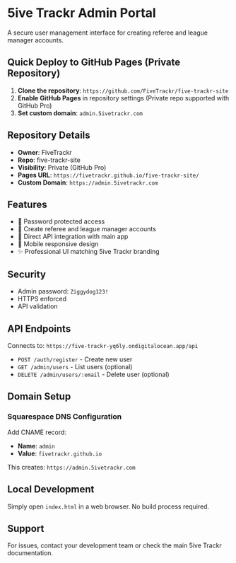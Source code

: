 # 5ive Trackr Admin Portal

A secure user management interface for creating referee and league manager accounts.

## Quick Deploy to GitHub Pages (Private Repository)

1. **Clone the repository**: `https://github.com/FiveTrackr/five-trackr-site`
2. **Enable GitHub Pages** in repository settings (Private repo supported with GitHub Pro)
3. **Set custom domain**: `admin.5ivetrackr.com`

## Repository Details

- **Owner**: FiveTrackr
- **Repo**: five-trackr-site
- **Visibility**: Private (GitHub Pro)
- **Pages URL**: `https://fivetrackr.github.io/five-trackr-site/`
- **Custom Domain**: `https://admin.5ivetrackr.com`

## Features

- 🔐 Password protected access
- 👥 Create referee and league manager accounts
- 🔗 Direct API integration with main app
- 📱 Mobile responsive design
- ✨ Professional UI matching 5ive Trackr branding

## Security

- Admin password: `Ziggydog123!`
- HTTPS enforced
- API validation

## API Endpoints

Connects to: `https://five-trackr-yq6ly.ondigitalocean.app/api`

- `POST /auth/register` - Create new user
- `GET /admin/users` - List users (optional)
- `DELETE /admin/users/:email` - Delete user (optional)

## Domain Setup

### Squarespace DNS Configuration
Add CNAME record:
- **Name**: `admin`
- **Value**: `fivetrackr.github.io`

This creates: `https://admin.5ivetrackr.com`

## Local Development

Simply open `index.html` in a web browser. No build process required.

## Support

For issues, contact your development team or check the main 5ive Trackr documentation.
